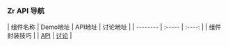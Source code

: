 ### Zr API 导航

| 组件名称     | Demo地址   |  API地址  |  讨论地址  |
| --------    | :----- | :----:  |
| 组件封装技巧  |    | [API](//github.com/guguaihaha/zr-engine/blob/master/docs/API.md#user-content-add)    | [讨论](//github.com/guguaihaha/zr-engine/issues/5) |